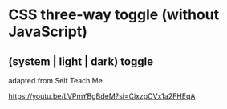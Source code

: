 # CSS three-way toggle (without JavaScript)

## (system | light | dark) toggle

adapted from Self Teach Me

https://youtu.be/LVPmYBgBdeM?si=CixzpCVx1a2FHEqA